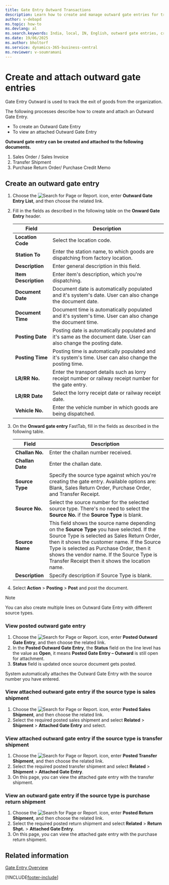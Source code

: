 ```yaml
---
title: Gate Entry Outward Transactions
description: Learn how to create and manage outward gate entries for tracking the exit of goods from your organization in Business Central (India localization).
author: v-debapd
ms.topic: how-to
ms.devlang: al
ms.search.keywords: India, local, IN, English, outward gate entries, create outward gate entry, view posted gate entry, attach outward gate entry
ms.date: 19/06/2025
ms.author: bholtorf
ms.service: dynamics-365-business-central
ms.reviewer: v-soumramani
---
```


# Create and attach outward gate entries

Gate Entry Outward is used to track the exit of goods from the organization.

The following processes describe how to create and attach an Outward Gate Entry.

- To create an Outward Gate Entry
- To view an attached Outward Gate Entry

**Outward gate entry can be created and attached to the following documents.**

1. Sales Order / Sales Invoice
1. Transfer Shipment
1. Purchase Return Order/ Purchase Credit Memo

## Create an outward gate entry

1. Choose the ![Search for Page or Report.](image/search_small.png "Search for Page or Report icon") icon, enter **Outward Gate Entry List**, and then choose the related link.
1. Fill in the fields as described in the following table on the **Onward Gate Entry** header.

    |Field|Description|  
    |---------------------------------|---------------------------------------|  
    |**Location Code**|Select the location code.|
    |**Station To**|Enter the station name, to which goods are dispatching from factory location.|
    |**Description**|Enter general description in this field.|
    |**Item Description**|Enter item's description, which you're dispatching.|
    |**Document Date**|Document date is automatically populated and it's system's date. User can also change the document date.|
    |**Document Time**|Document time is automatically populated and it's system's time. User can also change the document time.|
    |**Posting Date**|Posting date is automatically populated and it's same as the document date. User can also change the posting date.|
    |**Posting Time**|Posting time is automatically populated and it's system's time. User can also change the posting time.|
    |**LR/RR No.**|Enter the transport details such as lorry receipt number or railway receipt number for the gate entry.|
    |**LR/RR Date**|Select the lorry receipt date or railway receipt date.|
    |**Vehicle No.**|Enter the vehicle number in which goods are being dispatched.|

1. On the **Onward gate entry** FastTab, fill in the fields as described in the following table.

    |Field|Description|  
    |---------------------------------|---------------------------------------|  
    |**Challan No.**|Enter the challan number received.|
    |**Challan Date**|Enter the challan date.|
    |**Source Type**|Specify the source type against which you're creating the gate entry. Available options are: Blank, Sales Return Order, Purchase Order, and Transfer Receipt.|
    |**Source No.**|Select the source number for the selected source type. There's no need to select the **Source No.** if the **Source Type** is blank.|
    |**Source Name**| This field shows the source name depending on the **Source Type** you have selected. If the Source Type is selected as Sales Return Order, then it shows the customer name. If the Source Type is selected as Purchase Order, then it shows the vendor name. If the Source Type is Transfer Receipt then it shows the location name.|
    |**Description**|Specify description if Source Type is blank.|

1. Select **Action** > **Posting** > **Post** and post the document.

> [!NOTE]
> You can also create multiple lines on Outward Gate Entry with different source types.

### View posted outward gate entry

1. Choose the ![Search for Page or Report.](image/search_small.png "Search for Page or Report icon") icon, enter **Posted Outward Gate Entry**, and then choose the related link.
1. In the **Posted Outward Gate Entry**, the **Status** field on the line level has the value as **Open**, it means **Posted Gate Entry – Outward** is still open for attachment.
1. **Status** field is updated once source document gets posted.  

System automatically attaches the Outward Gate Entry with the source number you have entered.

### View attached outward gate entry if the source type is sales shipment

1. Choose the ![Search for Page or Report.](image/search_small.png "Search for Page or Report icon") icon, enter **Posted Sales Shipment**, and then choose the related link.
1. Select the required posted sales shipment and select **Related** > **Shipment** > **Attached Gate Entry** and select.

### View attached outward gate entry if the source type is transfer shipment

1. Choose the ![Search for Page or Report.](image/search_small.png "Search for Page or Report icon") icon, enter **Posted Transfer Shipment**, and then choose the related link.
1. Select the required posted transfer shipment and select **Related** > **Shipment** > **Attached Gate Entry**.
1. On this page, you can view the attached gate entry with the transfer shipment.

### View an outward gate entry if the source type is purchase return shipment

1. Choose the ![Search for Page or Report.](image/search_small.png "Search for Page or Report icon") icon, enter **Posted Return Shipment**, and then choose the related link.
1. Select the required posted return shipment and select **Related** > **Return Shpt.** > **Attached Gate Entry**.
1. On this page, you can view the attached gate entry with the purchase return shipment.

## Related information

[Gate Entry Overview](Gate-Entry-001-Basic-Setup.md)

[!INCLUDE[footer-include](../../includes/footer-banner.md)]
